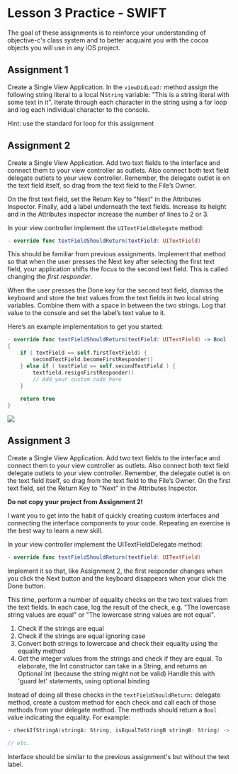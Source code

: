 Lesson 3 Practice - SWIFT
===================================

The goal of these assignments is to reinforce your understanding of objective-c's class system and to better acquaint you with the cocoa objects you will use in any iOS project.

## Assignment 1

Create a Single View Application. In the `viewDidLoad:` method assign the following string literal to a local N`String` variable: "This is a string literal with some text in it". Iterate through each character in the string using a for loop and log each individual character to the console.

Hint: use the standard for loop for this assignment

## Assignment 2

Create a Single View Application. Add two text fields to the interface and connect them to your view controller as outlets. Also connect both text field delegate outlets to your view controller. Remember, the delegate outlet is on the text field itself, so drag from the text field to the File’s Owner.

On the first text field, set the Return Key to "Next" in the Attributes Inspector. Finally, add a label underneath the text fields. Increase its height and in the Attributes inspector increase the number of lines to 2 or 3.

In your view controller implement the `UITextFieldDelegate` method:

```swift
- override func textFieldShouldReturn(textField: UITextField)
```

This should be familiar from previous assignments. Implement that method so that when the user presses the Next key after selecting the first text field, your application shifts the focus to the second text field. This is called changing the *first responder*.

When the user presses the Done key for the second text field, dismiss the keyboard and store the text values from the text fields in two local string variables. Combine them with a space in between the two strings. Log that value to the console and set the label’s text value to it.

Here’s an example implementation to get you started:

```swift
- override func textFieldShouldReturn(textField: UITextField) -> Bool
{
    if ( textField == self.firstTextField) {
        secondTextField.becomeFirstResponder()
    } else if ( textField == self.secondTextField ) {
        textfield.resignFirstResponder()
        // Add your custom code here
    }
    
    return true
}
```

![](https://s3.amazonaws.com/okcoders/ios/images/03-practice-01.jpg)

## Assignment 3

Create a Single View Application. Add two text fields to the interface and connect them to your view controller as outlets. Also connect both text field delegate outlets to your view controller. Remember, the delegate outlet is on the text field itself, so drag from the text field to the File’s Owner. On the first text field, set the Return Key to "Next" in the Attributes Inspector.

**Do not copy your project from Assignment 2!**

I want you to get into the habit of quickly creating custom interfaces and connecting the interface components to your code. Repeating an exercise is the best way to learn a new skill.

In your view controller implement the UITextFieldDelegate method:

```swift
- override func textFieldShouldReturn(textField: UITextField)
```

Implement it so that, like Assignment 2, the first responder changes when you click the Next button and the keyboard disappears when your click the Done button.

This time, perform a number of equality checks on the two text values from the text fields. In each case, log the result of the check, e.g. "The lowercase string values are equal" or "The lowercase string values are not equal".

1. Check if the strings are equal
2. Check if the strings are equal ignoring case
3. Convert both strings to lowercase and check their equality using the equality method
4. Get the integer values from the strings and check if they are equal. To elaborate, 
the Int constructor can take in a String, and returns an Optional Int (because the string might not be valid)
Handle this with 'guard let' statements, using optional binding

Instead of doing all these checks in the `textFieldShouldReturn:` delegate method, create a custom method for each check and call each of those methods from your delegate method. The methods should return a `Bool` value indicating the equality. For example:

```swift
- checkIfStringA(stringA: String, isEqualToStringB stringB: String) -> Bool

// etc.
```


Interface should be similar to the previous assignment's but without the text label.